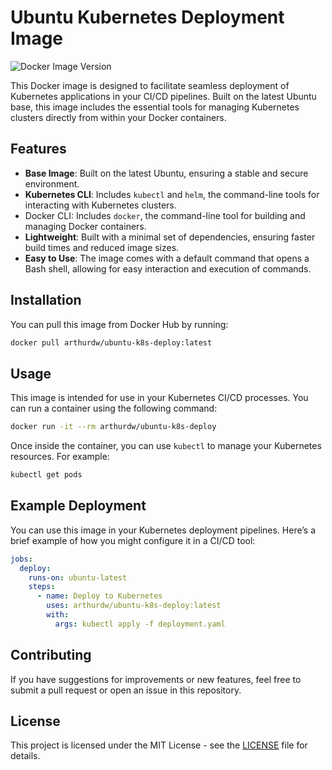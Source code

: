 # Ubuntu Kubernetes Deployment Image

![Docker Image Version](https://img.shields.io/badge/version-latest-blue.svg)

This Docker image is designed to facilitate seamless deployment of Kubernetes applications in your CI/CD pipelines. Built on the latest Ubuntu base, this image includes the essential tools for managing Kubernetes clusters directly from within your Docker containers.

## Features

- **Base Image**: Built on the latest Ubuntu, ensuring a stable and secure environment.
- **Kubernetes CLI**: Includes `kubectl` and `helm`, the command-line tools for interacting with Kubernetes clusters.
- Docker CLI: Includes `docker`, the command-line tool for building and managing Docker containers.
- **Lightweight**: Built with a minimal set of dependencies, ensuring faster build times and reduced image sizes.
- **Easy to Use**: The image comes with a default command that opens a Bash shell, allowing for easy interaction and execution of commands.

## Installation

You can pull this image from Docker Hub by running:

```bash
docker pull arthurdw/ubuntu-k8s-deploy:latest
```

## Usage

This image is intended for use in your Kubernetes CI/CD processes. You can run a container using the following command:

```bash
docker run -it --rm arthurdw/ubuntu-k8s-deploy
```

Once inside the container, you can use `kubectl` to manage your Kubernetes resources. For example:

```bash
kubectl get pods
```

## Example Deployment

You can use this image in your Kubernetes deployment pipelines. Here’s a brief example of how you might configure it in a CI/CD tool:

```yaml
jobs:
  deploy:
    runs-on: ubuntu-latest
    steps:
      - name: Deploy to Kubernetes
        uses: arthurdw/ubuntu-k8s-deploy:latest
        with:
          args: kubectl apply -f deployment.yaml
```

## Contributing

If you have suggestions for improvements or new features, feel free to submit a pull request or open an issue in this repository.

## License

This project is licensed under the MIT License - see the [LICENSE](LICENSE) file for details.
